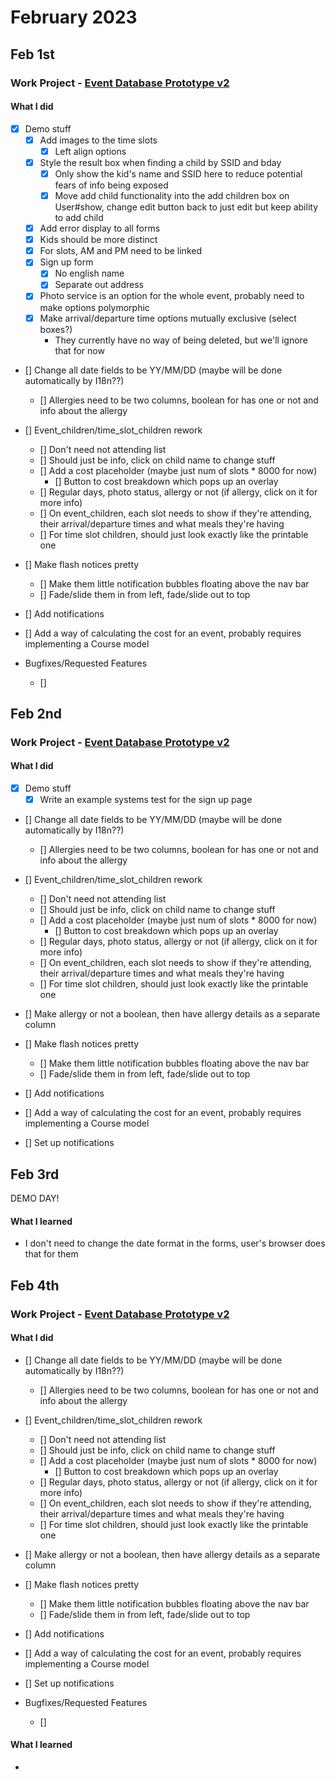 # February 2023
## Feb 1st

### Work Project - [Event Database Prototype v2](https://github.com/Brett-Tanner/db_prototype_v2.git)
#### What I did
- [x] Demo stuff
    - [x] Add images to the time slots
        - [x] Left align options
    - [x] Style the result box when finding a child by SSID and bday
        - [x] Only show the kid's name and SSID here to reduce potential fears of info being exposed
        - [x] Move add child functionality into the add children box on User#show, change edit button back to just edit but keep ability to add child
    - [x] Add error display to all forms
    - [x] Kids should be more distinct
    - [x] For slots, AM and PM need to be linked
    - [x] Sign up form
        - [x] No english name
        - [x] Separate out address
    - [x] Photo service is an option for the whole event, probably need to make options polymorphic
    - [x] Make arrival/departure time options mutually exclusive (select boxes?)
        - They currently have no way of being deleted, but we'll ignore that for now

- [] Change all date fields to be YY/MM/DD (maybe will be done automatically by I18n??)
    - [] Allergies need to be two columns, boolean for has one or not and info about the allergy
- [] Event_children/time_slot_children rework
    - [] Don't need not attending list
    - [] Should just be info, click on child name to change stuff
    - [] Add a cost placeholder (maybe just num of slots * 8000 for now)
        - [] Button to cost breakdown which pops up an overlay
    - [] Regular days, photo status, allergy or not (if allergy, click on it for more info)
    - [] On event_children, each slot needs to show if they're attending, their arrival/departure times and what meals they're having
    - [] For time slot children, should just look exactly like the printable one

- [] Make flash notices pretty
    - [] Make them little notification bubbles floating above the nav bar
    - [] Fade/slide them in from left, fade/slide out to top
- [] Add notifications
- [] Add a way of calculating the cost for an event, probably requires implementing a Course model

- Bugfixes/Requested Features
    - [] 



## Feb 2nd

### Work Project - [Event Database Prototype v2](https://github.com/Brett-Tanner/db_prototype_v2.git)
#### What I did
- [x] Demo stuff
    - [x] Write an example systems test for the sign up page

- [] Change all date fields to be YY/MM/DD (maybe will be done automatically by I18n??)
    - [] Allergies need to be two columns, boolean for has one or not and info about the allergy
- [] Event_children/time_slot_children rework
    - [] Don't need not attending list
    - [] Should just be info, click on child name to change stuff
    - [] Add a cost placeholder (maybe just num of slots * 8000 for now)
        - [] Button to cost breakdown which pops up an overlay
    - [] Regular days, photo status, allergy or not (if allergy, click on it for more info)
    - [] On event_children, each slot needs to show if they're attending, their arrival/departure times and what meals they're having
    - [] For time slot children, should just look exactly like the printable one

- [] Make allergy or not a boolean, then have allergy details as a separate column
- [] Make flash notices pretty
    - [] Make them little notification bubbles floating above the nav bar
    - [] Fade/slide them in from left, fade/slide out to top
- [] Add notifications
- [] Add a way of calculating the cost for an event, probably requires implementing a Course model
- [] Set up notifications


## Feb 3rd

DEMO DAY!


#### What I learned
- I don't need to change the date format in the forms, user's browser does that for them


## Feb 4th

### Work Project - [Event Database Prototype v2](https://github.com/Brett-Tanner/db_prototype_v2.git)
#### What I did

- [] Change all date fields to be YY/MM/DD (maybe will be done automatically by I18n??)
    - [] Allergies need to be two columns, boolean for has one or not and info about the allergy
- [] Event_children/time_slot_children rework
    - [] Don't need not attending list
    - [] Should just be info, click on child name to change stuff
    - [] Add a cost placeholder (maybe just num of slots * 8000 for now)
        - [] Button to cost breakdown which pops up an overlay
    - [] Regular days, photo status, allergy or not (if allergy, click on it for more info)
    - [] On event_children, each slot needs to show if they're attending, their arrival/departure times and what meals they're having
    - [] For time slot children, should just look exactly like the printable one

- [] Make allergy or not a boolean, then have allergy details as a separate column
- [] Make flash notices pretty
    - [] Make them little notification bubbles floating above the nav bar
    - [] Fade/slide them in from left, fade/slide out to top
- [] Add notifications
- [] Add a way of calculating the cost for an event, probably requires implementing a Course model
- [] Set up notifications


- Bugfixes/Requested Features
    - [] 


#### What I learned
- 